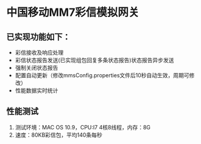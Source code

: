 # 中国移动MM7彩信模拟网关
## 已实现功能如下：
* 彩信接收及响应处理
* 彩信状态报告发送(已实现组包回复多条状态报告)状态报告异步发送
* 强制关闭状态报告
* 配置自动更新（修改mmsConfig.properties文件后10秒自动生效，周期可修改）
* 性能数据实时统计

## 性能测试
1. 测试环境：MAC OS 10.9，CPU:I7 4核8线程，内存：8G
2. 速度：80KB彩信包，平均140条每秒
